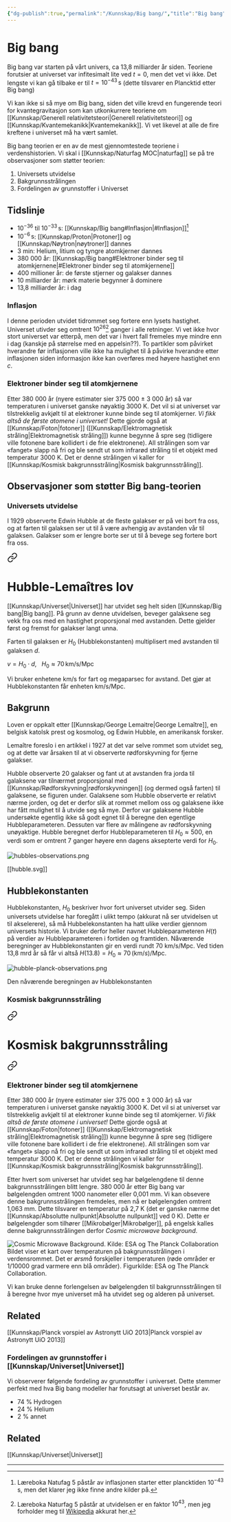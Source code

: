 ```yaml
---
{"dg-publish":true,"permalink":"/Kunnskap/Big bang/","title":"Big bang","tags":["fysikk","naturfag"]}
---
```



# Big bang
Big bang var starten på vårt univers, ca 13,8 milliarder år siden. Teoriene forutsier at universet var infitesimalt lite ved $t=0$, men det vet vi ikke. Det lengste vi kan gå tilbake er til $t=10^{-43} \, \mathrm{s}$ (dette tilsvarer en Plancktid etter Big bang)

Vi kan ikke si så mye om Big bang, siden det ville krevd en fungerende teori for kvantegravitasjon som kan utkonkurrere teoriene om [[Kunnskap/Generell relativitetsteori\|Generell relativitetsteori]] og [[Kunnskap/Kvantemekanikk\|Kvantemekanikk]]. Vi vet likevel at alle de fire kreftene i universet må ha vært samlet. 

Big bang teorien er en av de mest gjennomtestede teoriene i verdenshistorien. Vi skal i [[Kunnskap/Naturfag MOC\|naturfag]] se på tre observasjoner som støtter teorien:
1. Universets utvidelse
2. Bakgrunnsstrålingen
3. Fordelingen av grunnstoffer i Universet

## Tidslinje
- $10^{-36}$ til $10^{-33} \,\mathrm{s}$: [[Kunnskap/Big bang#Inflasjon\|#Inflasjon]][^1]
- $10^{-6}\,\mathrm{s}$: [[Kunnskap/Proton\|Protoner]] og [[Kunnskap/Nøytron\|nøytroner]] dannes
- 3 min: Helium, litium og tyngre atomkjerner dannes
- 380 000 år: [[Kunnskap/Big bang#Elektroner binder seg til atomkjernene\|#Elektroner binder seg til atomkjernene]]
- 400 millioner år: de første stjerner og galakser dannes
- 10 milliarder år: mørk materie begynner å dominere
- 13,8 milliarder år: i dag

### Inflasjon
I denne perioden utvidet tidrommet seg fortere enn lysets hastighet. Universet utivder seg omtrent $10^{26}$[^2] ganger i alle retninger. Vi vet ikke hvor stort universet var etterpå, men det var i hvert fall fremeles mye mindre enn i dag (kanskje på størrelse med en appelsin??). To partikler som påvirket hverandre før inflasjonen ville ikke ha mulighet til å påvirke hverandre etter inflasjonen siden informasjon ikke kan overføres med høyere hastighet enn $c$.

### Elektroner binder seg til atomkjernene
Etter 380 000 år (nyere estimater sier 375 000 $\pm$ 3 000 år) så var temperaturen i universet ganske nøyaktig 3000 K. Det vil si at universet var tilstrekkelig avkjølt til at elektroner kunne binde seg til atomkjerner. *Vi fikk altså de første atomene i universet!* Dette gjorde også at [[Kunnskap/Foton\|fotoner]] ([[Kunnskap/Elektromagnetisk stråling\|Elektromagnetisk stråling]]) kunne begynne å spre seg (tidligere ville fotonene bare kollidert i de frie elektronene). All strålingen som var «fanget» slapp nå fri og ble sendt ut som infrarød stråling til et objekt med temperatur 3000 K. Det er denne strålingen vi kaller for [[Kunnskap/Kosmisk bakgrunnsstråling\|Kosmisk bakgrunnsstråling]].

## Observasjoner som støtter Big bang-teorien

### Universets utvidelse
I 1929 observerte Edwin Hubble at de fleste galakser er på vei bort fra oss, og at farten til galaksen ser ut til å være avhengig av avstanden vår til galaksen. Galakser som er lengre borte ser ut til å bevege seg fortere bort fra oss. 


<div class="transclusion internal-embed is-loaded"><a class="markdown-embed-link" href="/kunnskap/hubble-lemaitres-lov/" aria-label="Open link"><svg xmlns="http://www.w3.org/2000/svg" width="24" height="24" viewBox="0 0 24 24" fill="none" stroke="currentColor" stroke-width="2" stroke-linecap="round" stroke-linejoin="round" class="svg-icon lucide-link"><path d="M10 13a5 5 0 0 0 7.54.54l3-3a5 5 0 0 0-7.07-7.07l-1.72 1.71"></path><path d="M14 11a5 5 0 0 0-7.54-.54l-3 3a5 5 0 0 0 7.07 7.07l1.71-1.71"></path></svg></a><div class="markdown-embed">





# Hubble-Lemaîtres lov
[[Kunnskap/Universet\|Universet]] har utvidet seg helt siden [[Kunnskap/Big bang\|Big bang]]. På grunn av denne utvidelsen, beveger galaksene seg vekk fra oss med en hastighet proporsjonal med avstanden. Dette gjelder først og fremst for galakser langt unna.

Farten til galaksen er $H_0$ (Hubblekonstanten) multiplisert med avstanden til galaksen $d$.

$v=H_{0}\cdot d, \,\,\,\,\, H_0\approx 70 \,\textrm{km/s/Mpc}$

Vi bruker enhetene km/s for fart og megaparsec for avstand. Det gjør at Hubblekonstanten får enheten km/s/Mpc.

## Bakgrunn
Loven er oppkalt etter [[Kunnskap/George Lemaitre\|George Lemaître]], en belgisk katolsk prest og kosmolog, og Edwin Hubble, en amerikansk forsker.

Lemaître foreslo i en artikkel i 1927 at det var selve rommet som utvidet seg, og at dette var årsaken til at vi observerte rødforskyvning for fjerne galakser.

Hubble observerte 20 galakser og fant ut at avstanden fra jorda til galaksene var tilnærmet proporsjonal med [[Kunnskap/Rødforskyvning\|rødforskyvningen]] (og dermed også farten) til galaksene, se figuren under. Galaksene som Hubble observerte er relativt nærme jorden, og det er derfor slik at rommet mellom oss og galaksene ikke har fått mulighet til å utvide seg så mye. Derfor var galaksene Hubble undersøkte egentlig ikke så godt egnet til å beregne den egentlige Hubbleparameteren. Dessuten var flere av målingene av rødforskyvning unøyaktige. Hubble beregnet derfor Hubbleparameteren til $H_{0}\approx 500$, en verdi som er omtrent 7 ganger høyere enn dagens aksepterte verdi for $H_0$.

![hubbles-observations.png](/img/user/_resources/hubbles-observations.png)

[[hubble.svg]]

## Hubblekonstanten
Hubblekonstanten, $H_0$ beskriver hvor fort universet utvider seg. Siden universets utvidelse har foregått i ulikt tempo (akkurat nå ser utvidelsen ut til akselerere), så må Hubbelekonstanten ha hatt ulike verdier gjennom universets historie. Vi bruker derfor heller navnet Hubbleparameteren $H(t)$ på verdier av Hubbleparameteren i fortiden og framtiden. Nåværende beregninger av Hubblekonstanten gir en verdi rundt 70 km/s/Mpc. Ved tiden 13,8 mrd år så får vi altså $H(13.8)=H_{0} \approx 70 \,(\textrm{km}/{s})/\textrm{Mpc}$.

![hubble-planck-observations.png](/img/user/_resources/hubble-planck-observations.png)

Den nåværende beregningen av Hubblekonstanten 


</div></div>


### Kosmisk bakgrunnsstråling

<div class="transclusion internal-embed is-loaded"><a class="markdown-embed-link" href="/kunnskap/kosmisk-bakgrunnsstraling/" aria-label="Open link"><svg xmlns="http://www.w3.org/2000/svg" width="24" height="24" viewBox="0 0 24 24" fill="none" stroke="currentColor" stroke-width="2" stroke-linecap="round" stroke-linejoin="round" class="svg-icon lucide-link"><path d="M10 13a5 5 0 0 0 7.54.54l3-3a5 5 0 0 0-7.07-7.07l-1.72 1.71"></path><path d="M14 11a5 5 0 0 0-7.54-.54l-3 3a5 5 0 0 0 7.07 7.07l1.71-1.71"></path></svg></a><div class="markdown-embed">





# Kosmisk bakgrunnsstråling

<div class="transclusion internal-embed is-loaded"><a class="markdown-embed-link" href="/kunnskap/big-bang/#elektroner-binder-seg-til-atomkjernene" aria-label="Open link"><svg xmlns="http://www.w3.org/2000/svg" width="24" height="24" viewBox="0 0 24 24" fill="none" stroke="currentColor" stroke-width="2" stroke-linecap="round" stroke-linejoin="round" class="svg-icon lucide-link"><path d="M10 13a5 5 0 0 0 7.54.54l3-3a5 5 0 0 0-7.07-7.07l-1.72 1.71"></path><path d="M14 11a5 5 0 0 0-7.54-.54l-3 3a5 5 0 0 0 7.07 7.07l1.71-1.71"></path></svg></a><div class="markdown-embed">



### Elektroner binder seg til atomkjernene
Etter 380 000 år (nyere estimater sier 375 000 $\pm$ 3 000 år) så var temperaturen i universet ganske nøyaktig 3000 K. Det vil si at universet var tilstrekkelig avkjølt til at elektroner kunne binde seg til atomkjerner. *Vi fikk altså de første atomene i universet!* Dette gjorde også at [[Kunnskap/Foton\|fotoner]] ([[Kunnskap/Elektromagnetisk stråling\|Elektromagnetisk stråling]]) kunne begynne å spre seg (tidligere ville fotonene bare kollidert i de frie elektronene). All strålingen som var «fanget» slapp nå fri og ble sendt ut som infrarød stråling til et objekt med temperatur 3000 K. Det er denne strålingen vi kaller for [[Kunnskap/Kosmisk bakgrunnsstråling\|Kosmisk bakgrunnsstråling]].


</div></div>


Etter hvert som universet har utvidet seg har bølgelengdene til denne bakgrunnsstrålingen blitt lengre. 380 000 år etter Big bang var bølgelengden omtrent 1000 nanometer eller 0,001 mm. Vi kan obsevere denne bakgrunnsstrålingen fremdeles, men nå er bølgelengden omtrent 1,063 mm. Dette tilsvarer en temperatur på 2,7 K (det er ganske nærme det [[Kunnskap/Absolutte nullpunkt\|Absolutte nullpunkt]] ved 0 K). Dette er bølgelengder som tilhører [[Mikrobølger\|Mikrobølger]], på engelsk kalles denne bakgrunnsstrålingen derfor *Cosmic microwave background*. 

![Cosmic Microwave Background. Kilde: ESA og The Planck Collaboration](https://phys.libretexts.org/@api/deki/files/22213/Planck_CMB_Mollweide_565.jpg?revision=1)
Bildet viser et kart over temperaturen på bakgrunnsstrålingen i verdensrommet. Det er *ørsmå* forskjeller i temperaturen (røde områder er 1/10000 grad varmere enn blå områder). Figurkilde: ESA og The Planck Collaboration.

Vi kan bruke denne forlengelsen av bølgelengden til bakgrunnsstrålingen til å beregne hvor mye universet må ha utvidet seg og alderen på universet.

## Related
[[Kunnskap/Planck vorspiel av Astronytt UiO 2013\|Planck vorspiel av Astronytt UiO 2013]]


</div></div>


### Fordelingen av grunnstoffer i [[Kunnskap/Universet\|Universet]]
Vi observerer følgende fordeling av grunnstoffer i universet. Dette stemmer perfekt med hva Big bang modeller har forutsagt at universet består av.
- 74 % Hydrogen 
- 24 % Helium
- 2 % annet

## Related
[[Kunnskap/Universet\|Universet]]

---

[^1]: Læreboka Natufag 5 påstår av inflasjonen starter etter plancktiden $10^{-43}$ s, men det klarer jeg ikke finne andre kilder på.
[^2]: Læreboka Naturfag 5 påstår at utvidelsen er en faktor $10^{43}$, men jeg forholder meg til [Wikipedia](https://en.wikipedia.org/wiki/Expansion_of_the_universe) akkurat her.
